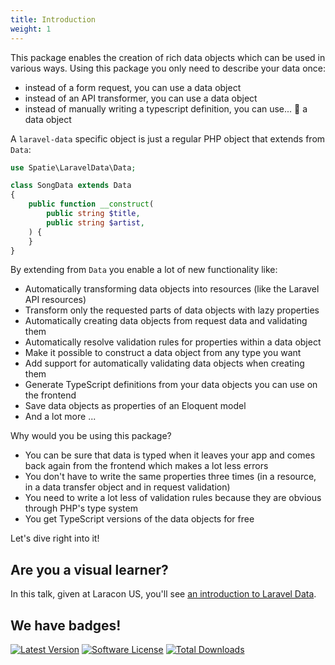 ```yaml
---
title: Introduction
weight: 1
---
```


This package enables the creation of rich data objects which can be used in various ways. Using this package you only need to describe your data once:

- instead of a form request, you can use a data object
- instead of an API transformer, you can use a data object
- instead of manually writing a typescript definition, you can use... 🥁 a data object

A `laravel-data` specific object is just a regular PHP object that extends from `Data`:

```php
use Spatie\LaravelData\Data;

class SongData extends Data
{
    public function __construct(
        public string $title,
        public string $artist,
    ) {
    }
}
```

By extending from `Data` you enable a lot of new functionality like:

- Automatically transforming data objects into resources (like the Laravel API resources)
- Transform only the requested parts of data objects with lazy properties
- Automatically creating data objects from request data and validating them
- Automatically resolve validation rules for properties within a data object
- Make it possible to construct a data object from any type you want
- Add support for automatically validating data objects when creating them
- Generate TypeScript definitions from your data objects you can use on the frontend
- Save data objects as properties of an Eloquent model
- And a lot more ...

Why would you be using this package?

- You can be sure that data is typed when it leaves your app and comes back again from the frontend which makes a lot less errors
- You don't have to write the same properties three times (in a resource, in a data transfer object and in request validation)
- You need to write a lot less of validation rules because they are obvious through PHP's type system
- You get TypeScript versions of the data objects for free

Let's dive right into it!

## Are you a visual learner?

In this talk, given at Laracon US, you'll see [an introduction to Laravel Data](https://www.youtube.com/watch?v=CrO_7Df1cBc).

## We have badges!

<section class="article_badges">
    <a href="https://github.com/spatie/laravel-data/releases"><img src="https://img.shields.io/github/release/spatie/laravel-data.svg?style=flat-square" alt="Latest Version"></a>
    <a href="https://github.com/spatie/laravel-data/blob/main/LICENSE.md"><img src="https://img.shields.io/badge/license-MIT-brightgreen.svg?style=flat-square" alt="Software License"></a>
    <a href="https://packagist.org/packages/spatie/laravel-data"><img src="https://img.shields.io/packagist/dt/spatie/laravel-data.svg?style=flat-square" alt="Total Downloads"></a>
</section>
